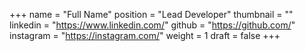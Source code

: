 +++
name = "Full Name"
position = "Lead Developer"
thumbnail = ""
linkedin = "https://www.linkedin.com/"
github = "https://github.com/"
instagram = "https://instagram.com/"
weight = 1
draft = false
+++
